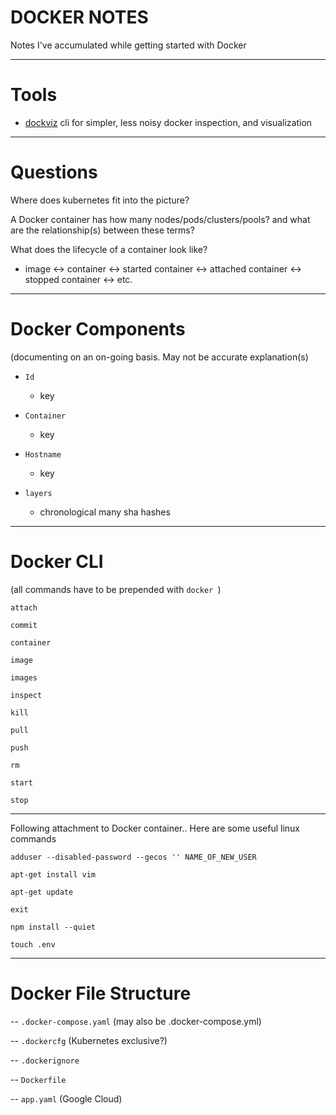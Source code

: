 # DOCKER NOTES
Notes I've accumulated while getting started with Docker

---

# Tools

- [dockviz](https://github.com/justone/dockviz) cli for simpler, less noisy docker inspection, and visualization

---

# Questions

Where does kubernetes fit into the picture?

A Docker container has how many nodes/pods/clusters/pools? and what are the relationship(s) between these terms?

What does the lifecycle of a container look like?
  - image <-> container <-> started container <-> attached container <-> stopped container <-> etc.

---

# Docker Components
(documenting on an on-going basis. May not be accurate explanation(s)

- `Id`
  - key

- `Container`
  - key

- `Hostname`
  - key

- `layers`
  - chronological many sha hashes

---

# Docker CLI

(all commands have to be prepended with `docker `)

`attach`

`commit`

`container`

`image`

`images`

`inspect`

`kill`

`pull`

`push`

`rm`

`start`

`stop`

---

Following attachment to Docker container.. Here are some useful linux commands

`adduser --disabled-password --gecos '' NAME_OF_NEW_USER`

`apt-get install vim`

`apt-get update`

`exit`

`npm install --quiet`

`touch .env`

---

# Docker File Structure

-- `.docker-compose.yaml` (may also be .docker-compose.yml)

-- `.dockercfg` (Kubernetes exclusive?)

-- `.dockerignore`

-- `Dockerfile`

-- `app.yaml` (Google Cloud)
